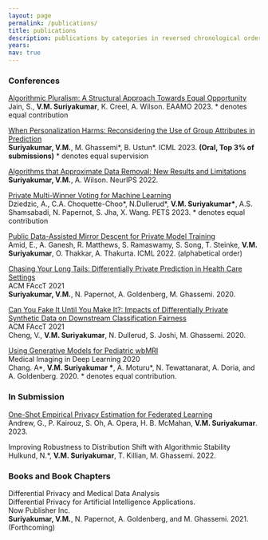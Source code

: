 ```yaml
---
layout: page
permalink: /publications/
title: publications
description: publications by categories in reversed chronological order.
years:
nav: true
---
```

### Conferences

[Algorithmic Pluralism: A Structural Approach Towards Equal Opportunity](https://arxiv.org/abs/2305.08157)   
Jain, S., **V.M. Suriyakumar**, K. Creel, A. Wilson. EAAMO 2023. * denotes equal contribution


[When Personalization Harms: Reconsidering the Use of Group Attributes in Prediction](https://arxiv.org/abs/2206.02058)   
**Suriyakumar, V.M.**, M. Ghassemi\*, B. Ustun\*. ICML 2023. **(Oral, Top 3% of submissions)** * denotes equal supervision

[Algorithms that Approximate Data Removal: New Results and Limitations](https://arxiv.org/abs/2209.12269)   
**Suriyakumar, V.M.**, A. Wilson. NeurIPS 2022. 

[Private Multi-Winner Voting for Machine Learning](https://arxiv.org/abs/2211.15410)  
Dziedzic, A., C.A. Choquette-Choo\*, N.Dullerud\*, **V.M. Suriyakumar\***, A.S. Shamsabadi, N. Papernot, S. Jha, X. Wang. PETS 2023. * denotes equal contribution

[Public Data-Assisted Mirror Descent for Private Model Training](https://arxiv.org/abs/2112.00193)   
Amid, E., A. Ganesh, R. Matthews, S. Ramaswamy, S. Song, T. Steinke, **V.M. Suriyakumar**, O. Thakkar, A. Thakurta. ICML 2022. (alphabetical order)

[Chasing Your Long Tails: Differentially Private Prediction in Health Care Settings](https://arxiv.org/abs/2010.06667)    
ACM FAccT 2021  
**Suriyakumar, V.M.**, N. Papernot, A. Goldenberg, M. Ghassemi. 2020.

[Can You Fake It Until You Make It?: Impacts of Differentially Private Synthetic Data on Downstream Classification Fairness ](https://dl.acm.org/doi/10.1145/3442188.3445879)  
ACM FAccT 2021  
Cheng, V., **V.M. Suriyakumar**, N. Dullerud, S. Joshi, M. Ghassemi. 2020.

[Using Generative Models for Pediatric wbMRI](https://arxiv.org/abs/2006.00727)   
Medical Imaging in Deep Learning 2020  
Chang. A\*, **V.M. Suriyakumar \***, A. Moturu\*, N. Tewattanarat, A. Doria, and A. Goldenberg.  2020. * denotes equal contribution.

### In Submission

[One-Shot Empirical Privacy Estimation for Federated Learning](https://arxiv.org/abs/2302.03098)   
Andrew, G., P. Kairouz, S. Oh, A. Opera, H. B. McMahan, **V.M. Suriyakumar**. 2023. 

Improving Robustness to Distribution Shift with Algorithmic Stability   
Hulkund, N.*, **V.M. Suriyakumar**, T. Killian, M. Ghassemi. 2022.

<!-- ### Refereed Workshops

The Challenges of Differentially Private Prediction in Healthcare    
IJCAI 2021 AI 4 Social Good Workshop organized by Harvard CRCS (Long Talk).     
**Suriyakumar, V.M.**, N. Papernot, A. Goldenberg, and M. Ghassemi. 2020. 

The Challenges of Differentially Private Prediction in Healthcare   
NeurIPS 2020 Privacy Preserving Machine Learning Workshop    
**Suriyakumar, V.M.**, N. Papernot, A. Goldenberg, and M. Ghassemi. 2020.

The Pitfalls of Differentially Private Prediction in Healthcare    
Theory and Practice of Differential Privacy 2020    
**Suriyakumar, V.M.**, N. Papernot, A. Goldenberg, and M. Ghassemi. 2020.  -->

### Books and Book Chapters

Differential Privacy and Medical Data Analysis  
Differential Privacy for Artificial Intelligence Applications.   
Now Publisher Inc.  
**Suriyakumar, V.M.**, N. Papernot, A. Goldenberg, and M. Ghassemi. 2021. (Forthcoming)

